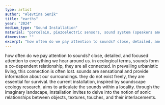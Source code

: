```yaml
---
type: artist
author: "Alevtina Senik"
title: "earths"
year: "2024"
medium_type: "Sound Installation"
material: "porcelain, piezoelectric sensors, sound system (speakers and mixer), natural elements"
dimension: ""
excerpt: "how often do we pay attention to sounds? close, detailed, and focused attention to everything we hear around us. in ecological terms, sounds form a co-dependent relationship, they are all connected. in prevailing urbanistic living, this connection is often lost..."
---
```

how often do we pay attention to sounds? close, detailed, and focused attention to everything we hear around us. in ecological terms, sounds form a co-dependent relationship, they are all connected. in prevailing urbanistic living, this connection is often lost. sounds are sensational and provide information about our surroundings. they do not exist freely, they are essential for survival. the current installation, inspired by soundscape ecology research, aims to articulate the sounds within a locality. through the imaginary landscape, installation invites to delve into the notion of sonic relationships between objects, textures, touches, and their interlacements.
